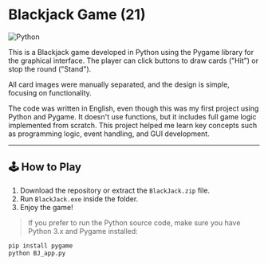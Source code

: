 # Blackjack Game (21)

![Python](https://img.shields.io/badge/Linguagem-Python-yellow?logo=python)

This is a Blackjack game developed in Python using the Pygame library for the graphical interface. The player can click buttons to draw cards ("Hit") or stop the round ("Stand").

All card images were manually separated, and the design is simple, focusing on functionality.

The code was written in English, even though this was my first project using Python and Pygame. It doesn't use functions, but it includes full game logic implemented from scratch. This project helped me learn key concepts such as programming logic, event handling, and GUI development.

---

## 🕹️ How to Play

1. Download the repository or extract the `BlackJack.zip` file.
2. Run `BlackJack.exe` inside the folder.
3. Enjoy the game!

> If you prefer to run the Python source code, make sure you have Python 3.x and Pygame installed:
```bash
pip install pygame
python BJ_app.py


